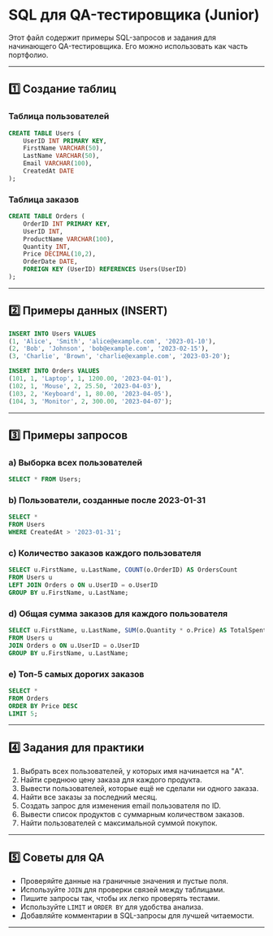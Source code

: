 # SQL для QA-тестировщика (Junior)

Этот файл содержит примеры SQL-запросов и задания для начинающего QA-тестировщика. Его можно использовать как часть портфолио.

---

## 1️⃣ Создание таблиц

### Таблица пользователей
```sql
CREATE TABLE Users (
    UserID INT PRIMARY KEY,
    FirstName VARCHAR(50),
    LastName VARCHAR(50),
    Email VARCHAR(100),
    CreatedAt DATE
);
```

### Таблица заказов
```sql
CREATE TABLE Orders (
    OrderID INT PRIMARY KEY,
    UserID INT,
    ProductName VARCHAR(100),
    Quantity INT,
    Price DECIMAL(10,2),
    OrderDate DATE,
    FOREIGN KEY (UserID) REFERENCES Users(UserID)
);
```

---

## 2️⃣ Примеры данных (INSERT)

```sql
INSERT INTO Users VALUES
(1, 'Alice', 'Smith', 'alice@example.com', '2023-01-10'),
(2, 'Bob', 'Johnson', 'bob@example.com', '2023-02-15'),
(3, 'Charlie', 'Brown', 'charlie@example.com', '2023-03-20');

INSERT INTO Orders VALUES
(101, 1, 'Laptop', 1, 1200.00, '2023-04-01'),
(102, 1, 'Mouse', 2, 25.50, '2023-04-03'),
(103, 2, 'Keyboard', 1, 80.00, '2023-04-05'),
(104, 3, 'Monitor', 2, 300.00, '2023-04-07');
```

---

## 3️⃣ Примеры запросов

### a) Выборка всех пользователей
```sql
SELECT * FROM Users;
```

### b) Пользователи, созданные после 2023-01-31
```sql
SELECT *
FROM Users
WHERE CreatedAt > '2023-01-31';
```

### c) Количество заказов каждого пользователя
```sql
SELECT u.FirstName, u.LastName, COUNT(o.OrderID) AS OrdersCount
FROM Users u
LEFT JOIN Orders o ON u.UserID = o.UserID
GROUP BY u.FirstName, u.LastName;
```

### d) Общая сумма заказов для каждого пользователя
```sql
SELECT u.FirstName, u.LastName, SUM(o.Quantity * o.Price) AS TotalSpent
FROM Users u
JOIN Orders o ON u.UserID = o.UserID
GROUP BY u.FirstName, u.LastName;
```

### e) Топ-5 самых дорогих заказов
```sql
SELECT *
FROM Orders
ORDER BY Price DESC
LIMIT 5;
```

---

## 4️⃣ Задания для практики

1. Выбрать всех пользователей, у которых имя начинается на "A".
2. Найти среднюю цену заказа для каждого продукта.
3. Вывести пользователей, которые ещё не сделали ни одного заказа.
4. Найти все заказы за последний месяц.
5. Создать запрос для изменения email пользователя по ID.
6. Вывести список продуктов с суммарным количеством заказов.
7. Найти пользователей с максимальной суммой покупок.

---

## 5️⃣ Советы для QA

- Проверяйте данные на граничные значения и пустые поля.
- Используйте `JOIN` для проверки связей между таблицами.
- Пишите запросы так, чтобы их легко проверять тестами.
- Используйте `LIMIT` и `ORDER BY` для удобства анализа.
- Добавляйте комментарии в SQL-запросы для лучшей читаемости.

---



